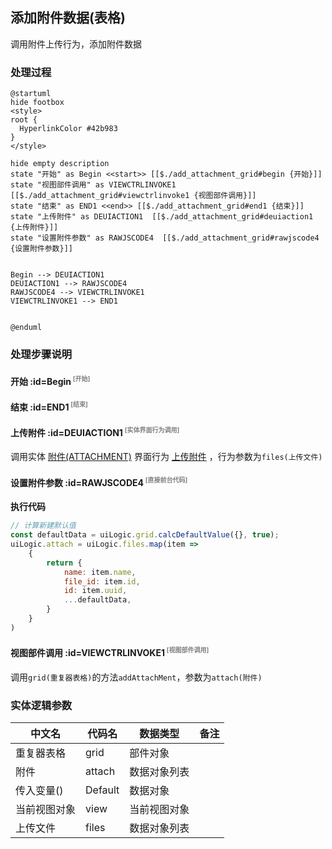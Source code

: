 ## 添加附件数据(表格) <!-- {docsify-ignore-all} -->

   调用附件上传行为，添加附件数据

### 处理过程

```plantuml
@startuml
hide footbox
<style>
root {
  HyperlinkColor #42b983
}
</style>

hide empty description
state "开始" as Begin <<start>> [[$./add_attachment_grid#begin {开始}]]
state "视图部件调用" as VIEWCTRLINVOKE1  [[$./add_attachment_grid#viewctrlinvoke1 {视图部件调用}]]
state "结束" as END1 <<end>> [[$./add_attachment_grid#end1 {结束}]]
state "上传附件" as DEUIACTION1  [[$./add_attachment_grid#deuiaction1 {上传附件}]]
state "设置附件参数" as RAWJSCODE4  [[$./add_attachment_grid#rawjscode4 {设置附件参数}]]


Begin --> DEUIACTION1
DEUIACTION1 --> RAWJSCODE4
RAWJSCODE4 --> VIEWCTRLINVOKE1
VIEWCTRLINVOKE1 --> END1


@enduml
```


### 处理步骤说明

#### 开始 :id=Begin<sup class="footnote-symbol"> <font color=gray size=1>[开始]</font></sup>




#### 结束 :id=END1<sup class="footnote-symbol"> <font color=gray size=1>[结束]</font></sup>




#### 上传附件 :id=DEUIACTION1<sup class="footnote-symbol"> <font color=gray size=1>[实体界面行为调用]</font></sup>



调用实体 [附件(ATTACHMENT)](module/Base/attachment.md) 界面行为 [上传附件](module/Base/attachment#界面行为) ，行为参数为`files(上传文件)`

#### 设置附件参数 :id=RAWJSCODE4<sup class="footnote-symbol"> <font color=gray size=1>[直接前台代码]</font></sup>



<p class="panel-title"><b>执行代码</b></p>

```javascript
// 计算新建默认值
const defaultData = uiLogic.grid.calcDefaultValue({}, true);
uiLogic.attach = uiLogic.files.map(item => 
    {
        return {
            name: item.name,
            file_id: item.id,
            id: item.uuid,
            ...defaultData,
        }
    }
)
```

#### 视图部件调用 :id=VIEWCTRLINVOKE1<sup class="footnote-symbol"> <font color=gray size=1>[视图部件调用]</font></sup>



调用`grid(重复器表格)`的方法`addAttachMent`，参数为`attach(附件)`


### 实体逻辑参数

|    中文名   |    代码名    |  数据类型      |备注 |
| --------| --------| --------  | --------   |
|重复器表格|grid|部件对象||
|附件|attach|数据对象列表||
|传入变量(<i class="fa fa-check"/></i>)|Default|数据对象||
|当前视图对象|view|当前视图对象||
|上传文件|files|数据对象列表||
